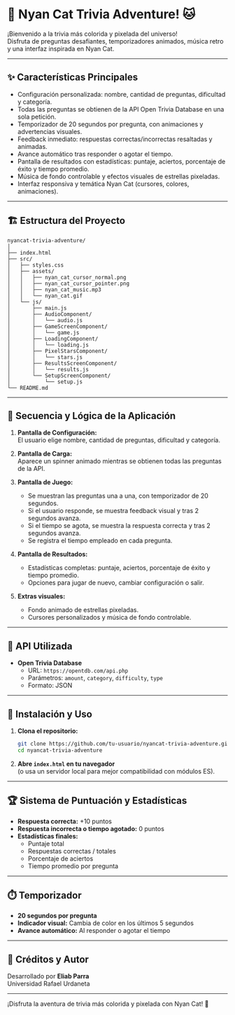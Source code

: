 # 🌈 Nyan Cat Trivia Adventure! 🐱

¡Bienvenido a la trivia más colorida y pixelada del universo!  
Disfruta de preguntas desafiantes, temporizadores animados, música retro y una interfaz inspirada en Nyan Cat.

---

## ✨ Características Principales

- Configuración personalizada: nombre, cantidad de preguntas, dificultad y categoría.
- Todas las preguntas se obtienen de la API Open Trivia Database en una sola petición.
- Temporizador de 20 segundos por pregunta, con animaciones y advertencias visuales.
- Feedback inmediato: respuestas correctas/incorrectas resaltadas y animadas.
- Avance automático tras responder o agotar el tiempo.
- Pantalla de resultados con estadísticas: puntaje, aciertos, porcentaje de éxito y tiempo promedio.
- Música de fondo controlable y efectos visuales de estrellas pixeladas.
- Interfaz responsiva y temática Nyan Cat (cursores, colores, animaciones).

---

## 🏗️ Estructura del Proyecto

```
nyancat-trivia-adventure/
│
├── index.html
├── src/
│   ├── styles.css
│   ├── assets/
│   │   ├── nyan_cat_cursor_normal.png
│   │   ├── nyan_cat_cursor_pointer.png
│   │   ├── nyan_cat_music.mp3
│   │   └── nyan_cat.gif
│   └── js/
│       ├── main.js
│       ├── AudioComponent/
│       │   └── audio.js
│       ├── GameScreenComponent/
│       │   └── game.js
│       ├── LoadingComponent/
│       │   └── loading.js
│       ├── PixelStarsComponent/
│       │   └── stars.js
│       ├── ResultsScreenComponent/
│       │   └── results.js
│       └── SetupScreenComponent/
│           └── setup.js
└── README.md
```

---

## 🚦 Secuencia y Lógica de la Aplicación

1. **Pantalla de Configuración:**  
   El usuario elige nombre, cantidad de preguntas, dificultad y categoría.

2. **Pantalla de Carga:**  
   Aparece un spinner animado mientras se obtienen todas las preguntas de la API.

3. **Pantalla de Juego:**  
   - Se muestran las preguntas una a una, con temporizador de 20 segundos.
   - Si el usuario responde, se muestra feedback visual y tras 2 segundos avanza.
   - Si el tiempo se agota, se muestra la respuesta correcta y tras 2 segundos avanza.
   - Se registra el tiempo empleado en cada pregunta.

4. **Pantalla de Resultados:**  
   - Estadísticas completas: puntaje, aciertos, porcentaje de éxito y tiempo promedio.
   - Opciones para jugar de nuevo, cambiar configuración o salir.

5. **Extras visuales:**  
   - Fondo animado de estrellas pixeladas.
   - Cursores personalizados y música de fondo controlable.

---

## 🔧 API Utilizada

- **Open Trivia Database**  
  - URL: `https://opentdb.com/api.php`
  - Parámetros: `amount`, `category`, `difficulty`, `type`
  - Formato: JSON

---

## 🚀 Instalación y Uso

1. **Clona el repositorio:**
   ```bash
   git clone https://github.com/tu-usuario/nyancat-trivia-adventure.git
   cd nyancat-trivia-adventure
   ```

2. **Abre `index.html` en tu navegador**  
   (o usa un servidor local para mejor compatibilidad con módulos ES).

---

## 🏆 Sistema de Puntuación y Estadísticas

- **Respuesta correcta:** +10 puntos
- **Respuesta incorrecta o tiempo agotado:** 0 puntos
- **Estadísticas finales:**  
  - Puntaje total
  - Respuestas correctas / totales
  - Porcentaje de aciertos
  - Tiempo promedio por pregunta

---

## ⏱️ Temporizador

- **20 segundos por pregunta**
- **Indicador visual:** Cambia de color en los últimos 5 segundos
- **Avance automático:** Al responder o agotar el tiempo

---

## 👾 Créditos y Autor

Desarrollado por **Eliab Parra**  
Universidad Rafael Urdaneta

---

¡Disfruta la aventura de trivia más colorida y pixelada con Nyan Cat! 🎉
